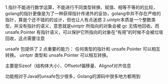 1.指针不能进行数学运算，不能进行不同类型转换、赋值、相等不等的的比较，golang的指针更像是为了一种获得指针传递外的妥协，golang中并不存在严格的指针，算是个还不错的的设计，但也让人有点迷惑
2.uintptr本质是一个整数类型，并没有指针的语义，意思就是uintptr 所指向的对象会被 gc 无情地回收。而 unsafe.Pointer 有指针语义，可以保护它所指向的对象在“有用”的时候不会被垃圾回收，这点需要注意

unsafe 包提供了 2 点重要的能力：
任何类型的指针和 unsafe.Pointer 可以相互转换。
uintptr 类型和 unsafe.Pointer 可以相互转换。

主要是Sizeof（结构体大小）、Offsetof偏移量、Alignof对齐信息

功能相对于Java的unsafe包少很多，Golang的源码中很多地方都用到